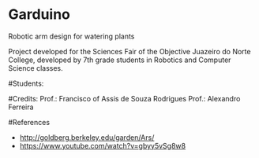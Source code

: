 # Garduino
Robotic arm design for watering plants

Project developed for the Sciences Fair of the Objective Juazeiro do Norte College, developed by 7th grade students in Robotics and Computer Science classes.

#Students:

#Credits:
Prof.: Francisco of Assis de Souza Rodrigues
Prof.: Alexandro Ferreira

#References
- http://goldberg.berkeley.edu/garden/Ars/
- https://www.youtube.com/watch?v=gbyy5vSg8w8
